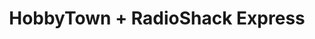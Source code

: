 ---
title: "HobbyTown + RadioShack Express"
url: /virginia-beach/hobbytown-radioshack-express/
shop: electronics
---